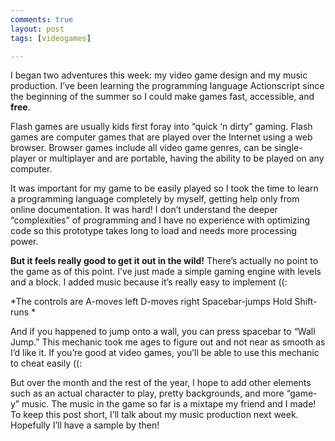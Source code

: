 ```yaml
---
comments: true
layout: post
tags: [videogames]

---
```


I began two adventures this week: my video game design and my music production.  I’ve been learning the programming language Actionscript since the beginning of the summer so I could make games fast, accessible, and **free**. 

Flash games are usually kids first foray into “quick ‘n dirty” gaming.  Flash games are computer games that are played over the Internet using a web browser. Browser games include all video game genres, can be single-player or multiplayer and are portable, having the ability to be played on any computer.

It was important for my game to be easily played so I took the time to learn a programming language completely by myself, getting help only from online documentation. It was hard! I don’t understand the deeper “complexities” of programming and I have no experience with optimizing code so this prototype takes long to load and needs more processing power.

**But it feels really good to get it out in the wild!** There’s actually no point to the game as of this point. I’ve just made a simple gaming engine with levels and a block. I added music because it’s really easy to implement ((:

*The controls are
A-moves left
D-moves right
Spacebar-jumps
Hold Shift- runs *

And if you happened to jump onto a wall, you can press spacebar to “Wall Jump.” This mechanic took me ages to figure out and not near as smooth as I’d like it. If you’re good at video games, you’ll be able to use this mechanic to cheat easily ((:

But over the month and the rest of the year, I hope to add other elements such as an actual character to play, pretty backgrounds, and more “game-y” music. The music in the game so far is a mixtape my friend and I made!
To keep this post short, I’ll talk about my music production next week. Hopefully I’ll have a sample by then!
